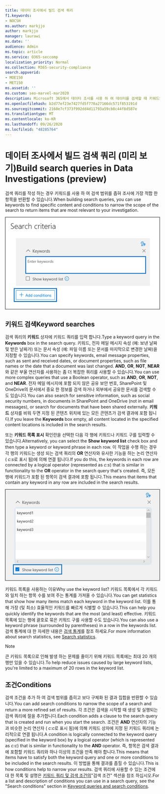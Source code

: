 ```yaml
---
title: 데이터 조사에서 빌드 검색 쿼리
f1.keywords:
- NOCSH
ms.author: markjjo
author: markjjo
manager: laurawi
ms.date: ''
audience: Admin
ms.topic: article
ms.service: O365-seccomp
localization_priority: Normal
ms.collection: M365-security-compliance
search.appverid:
- MOE150
- MET150
ms.assetid: ''
ms.custom: seo-marvel-mar2020
description: Microsoft 365에서 데이터 조사를 사용 하 여 데이터를 검색할 때 키워드와 조건을 사용 하 여 검색 범위를 좁힐 수 있습니다.
ms.openlocfilehash: b2d77ef23e7427fd5f770a27166dc571f853191d
ms.sourcegitcommit: 2160e7cf373f992dd4d11793a59cb8c44f8d587e
ms.translationtype: MT
ms.contentlocale: ko-KR
ms.lasthandoff: 09/26/2020
ms.locfileid: "48285764"
---
```

# <a name="build-search-queries-in-data-investigations-preview"></a><span data-ttu-id="7a723-103">데이터 조사에서 빌드 검색 쿼리 (미리 보기)</span><span class="sxs-lookup"><span data-stu-id="7a723-103">Build search queries in Data Investigations (preview)</span></span>

<span data-ttu-id="7a723-104">검색 쿼리를 작성 하는 경우 키워드를 사용 하 여 검색 범위를 좁혀 조사에 가장 적합 한 항목을 반환할 수 있습니다.</span><span class="sxs-lookup"><span data-stu-id="7a723-104">When building search queries, you can use keywords to find specific content and conditions to narrow the scope of the search to return items that are most relevant to your investigation.</span></span>

![키워드 및 조건을 사용 하 여 검색 결과 범위 좁히기](../media/SearchQueryBox.png)

## <a name="keyword-searches"></a><span data-ttu-id="7a723-106">키워드 검색</span><span class="sxs-lookup"><span data-stu-id="7a723-106">Keyword searches</span></span>

<span data-ttu-id="7a723-107">검색 쿼리의 **키워드** 상자에 키워드 쿼리를 입력 합니다.</span><span class="sxs-lookup"><span data-stu-id="7a723-107">Type a keyword query in the **Keywords** box in the search query.</span></span> <span data-ttu-id="7a723-108">키워드, 전자 메일 메시지 속성 (예: 보낸 날짜 및 받은 날짜가) 또는 문서 속성 (예: 파일 이름 또는 문서를 마지막으로 변경한 날짜)을 지정할 수 있습니다.</span><span class="sxs-lookup"><span data-stu-id="7a723-108">You can specify keywords, email message properties, such as sent and received dates, or document properties, such as file names or the date that a document was last changed.</span></span> <span data-ttu-id="7a723-109">**AND**, **OR**, **NOT**, **NEAR**와 같은 부울 연산자를 사용하는 좀 더 복잡한 쿼리를 사용할 수 있습니다.</span><span class="sxs-lookup"><span data-stu-id="7a723-109">You can use more complex queries that use a Boolean operator, such as **AND**, **OR**, **NOT**, and **NEAR**.</span></span> <span data-ttu-id="7a723-110">전자 메일 메시지에 포함 되지 않은 공유 보안 번호, SharePoint 및 OneDrive의 문서에서 중요 한 정보를 검색 하거나 외부에서 공유한 문서를 검색할 수도 있습니다.</span><span class="sxs-lookup"><span data-stu-id="7a723-110">You can also search for sensitive information, such as social security numbers, in documents in SharePoint and OneDrive (not in email messages), or search for documents that have been shared externally.</span></span> <span data-ttu-id="7a723-111">**키워드** 상자를 비워 두면 지정 된 콘텐츠 위치에 있는 모든 콘텐츠가 검색 결과에 포함 됩니다.</span><span class="sxs-lookup"><span data-stu-id="7a723-111">If you leave the **Keywords** box empty, all content located in the specified content locations is included in the search results.</span></span>
    
<span data-ttu-id="7a723-112">또는 **키워드 목록 표시** 확인란을 선택한 다음 각 행에 키워드나 키워드 구를 입력할 수 있습니다.</span><span class="sxs-lookup"><span data-stu-id="7a723-112">Alternatively, you can select the **Show keyword list** check box and then type a keyword or keyword phrase in each row.</span></span> <span data-ttu-id="7a723-113">이 작업을 수행 하는 경우 각 행의 키워드는 생성 되는 검색 쿼리의 **OR** 연산자와 유사한 기능을 하는 논리 연산자 ( *c:s*로 표시 됨)에 의해 연결 됩니다.</span><span class="sxs-lookup"><span data-stu-id="7a723-113">If you do this, the keywords in each row are connected by a logical operator (represented as *c:s*) that is similar in functionality to the **OR** operator in the search query that's created.</span></span> <span data-ttu-id="7a723-114">즉, 모든 행에 키워드가 포함 된 항목이 검색 결과에 포함 됩니다.</span><span class="sxs-lookup"><span data-stu-id="7a723-114">This means that items that contain any keyword in any row are included in the search results.</span></span>

![키워드 목록을 사용 하 여 쿼리의 각 키워드에 대 한 통계 가져오기](../media/KeywordListSearch.png)

<span data-ttu-id="7a723-116">키워드 목록을 사용하는 이유</span><span class="sxs-lookup"><span data-stu-id="7a723-116">Why use the keyword list?</span></span> <span data-ttu-id="7a723-117">키워드 목록에서 각 키워드와 일치 하는 항목 수를 보여 주는 통계를 가져올 수 있습니다.</span><span class="sxs-lookup"><span data-stu-id="7a723-117">You can get statistics that show how many items match each keyword in the keyword list.</span></span> <span data-ttu-id="7a723-118">이를 통해 가장 (및 최소) 효율적인 키워드를 빠르게 식별할 수 있습니다.</span><span class="sxs-lookup"><span data-stu-id="7a723-118">This can help you quickly identify the keywords that are the most (and least) effective.</span></span> <span data-ttu-id="7a723-119">키워드 목록에 있는 행에 괄호로 묶은 키워드 구를 사용할 수도 있습니다.</span><span class="sxs-lookup"><span data-stu-id="7a723-119">You can also use a keyword phrase (surrounded by parentheses) in a row in the keywords list.</span></span> <span data-ttu-id="7a723-120">검색 통계에 대 한 자세한 내용은 [검색 통계](search-statistics.md)를 참조 하세요.</span><span class="sxs-lookup"><span data-stu-id="7a723-120">For more information about search statistics, see [Search statistics](search-statistics.md).</span></span>

> [!NOTE]
> <span data-ttu-id="7a723-121">큰 키워드 목록으로 인해 발생 하는 문제를 줄이기 위해 키워드 목록에는 최대 20 개의 행만 있을 수 있습니다.</span><span class="sxs-lookup"><span data-stu-id="7a723-121">To help reduce issues caused by large keyword lists, you're limited to a maximum of 20 rows in the keyword list.</span></span>

## <a name="conditions"></a><span data-ttu-id="7a723-122">조건</span><span class="sxs-lookup"><span data-stu-id="7a723-122">Conditions</span></span>
    
<span data-ttu-id="7a723-123">검색 조건을 추가 하 여 검색 범위를 좁히고 보다 구체화 된 결과 집합을 반환할 수 있습니다.</span><span class="sxs-lookup"><span data-stu-id="7a723-123">You can add search conditions to narrow the scope of a search and return a more refined set of results.</span></span> <span data-ttu-id="7a723-124">각 조건은 검색을 시작할 때 생성 및 실행되는 검색 쿼리에 절을 추가합니다.</span><span class="sxs-lookup"><span data-stu-id="7a723-124">Each condition adds a clause to the search query that is created and run when you start the search.</span></span> <span data-ttu-id="7a723-125">조건은 **AND** 연산자의 기능과 비슷한 논리 연산자 ( *c:c*로 표시 됨)에 의해 키워드 상자에 지정 된 키워드 쿼리에 논리적으로 연결 됩니다.</span><span class="sxs-lookup"><span data-stu-id="7a723-125">A condition is logically connected to the keyword query (specified in the keyword box) by a logical operator (which is represented as *c:c*) that is similar in functionality to the **AND** operator.</span></span> <span data-ttu-id="7a723-126">즉, 항목은 검색 결과에 포함할 키워드 쿼리와 하나 이상의 조건을 만족 해야 합니다.</span><span class="sxs-lookup"><span data-stu-id="7a723-126">This means that items have to satisfy both the keyword query and one or more conditions to be included in the search results.</span></span> <span data-ttu-id="7a723-127">이 방법을 통해 결과를 좁힐 수 있습니다.</span><span class="sxs-lookup"><span data-stu-id="7a723-127">This is how conditions help to narrow your results.</span></span> <span data-ttu-id="7a723-128">검색 쿼리에 사용할 수 있는 조건에 대 한 목록 및 설명은 [키워드 쿼리 및 검색 조건의](keyword-queries-and-search-conditions.md#search-conditions)"검색 조건" 섹션을 참조 하십시오.</span><span class="sxs-lookup"><span data-stu-id="7a723-128">For a list and description of conditions you can use in a search query, see the "Search conditions" section in [Keyword queries and search conditions](keyword-queries-and-search-conditions.md#search-conditions).</span></span>
